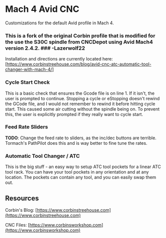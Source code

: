 # Mach 4 Avid CNC
 

Customizations for the default Avid profile in Mach 4.

### This is a fork of the original Corbin profile that is modified for the use the S30C spindle from CNCDepot using Avid Mach4 version 2.4.2. ### -Lazerwolf22

Installation and directions are currently located here: 
[https://www.corbinstreehouse.com/blog/avid-cnc-atc-automatic-tool-changer-with-mach-4/]

### Cycle Start Check
This is a basic check that ensures the Gcode file is on line 1. If it isn't, the user is prompted to continue. Stopping a cycle or eStopping doesn't rewind the GCode file, and I would not remember to rewind it before hitting cycle start. This caused some air cutting without the spindle being on. To prevent this, the user is explicitly prompted if they really want to cycle start.

### Feed Rate Sliders
**TODO**: Change the feed rate to sliders, as the inc/dec buttons are terrible. Tormach's PathPilot does this and is way better to fine tune the rates.
	
	
### Automatic Tool Changer / ATC
This is the big stuff - an easy way to setup ATC tool pockets for a linear ATC tool rack. You can have your tool pockets in any orientation and at any location. The pockets can contain any tool, and you can easily swap them out. 



## Resources


Corbin's Blog: [https://www.corbinstreehouse.com](https://www.corbinstreehouse.com)

CNC Files: [https://www.corbinsworkshop.com](https://www.corbinsworkshop.com)

